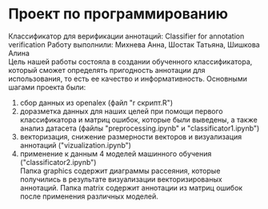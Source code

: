 # Проект по программированию
Классификатор для верификации аннотаций: Classifier for annotation verification
Работу выполнили: Михнева Анна, Шостак Татьяна, Шишкова Алина \
Цель нашей работы состояла в создании обученного классификатора, который сможет определять пригодность аннотации для использования, то есть ее качество и информативность.
Основными шагами проекта были:
1. сбор данных из openalex (файл "r скрипт.R")
2. доразметка данных для наших целей при помощи первого классификатора и матриц ошибок, которые были выведены, а также анализ датасета (файлы "preprocessing.ipynb" и "classificator1.ipynb")
3. векторизация, снижение размерности векторов и визуализация аннотаций ("vizualization.ipynb")
4. применение к данным 4 моделей машинного обучения ("classificator2.ipynb") \
Папка graphics содержит диаграммы рассеяния, которые получились в результате визуализации векторизированых аннотаций. Папка matrix содержит аннотации из матриц ошибок после применения различных моделей.

